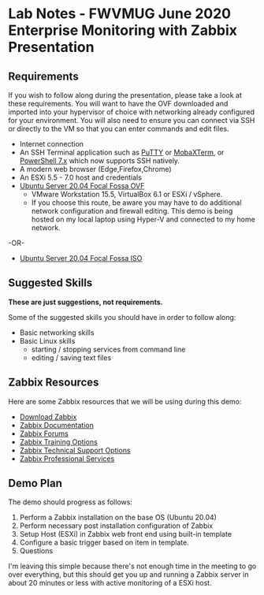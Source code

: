 # Lab Notes - FWVMUG June 2020 Enterprise Monitoring with Zabbix Presentation

## Requirements

If you wish to follow along during the presentation, please take a look at these requirements. You will want to have the OVF downloaded and imported into your hypervisor of choice with networking already configured for your environment. You will also need to ensure you can connect via SSH or directly to the VM so that you can enter commands and edit files.

- Internet connection
- An SSH Terminal application such as [PuTTY](https://putty.org/) or [MobaXTerm](https://mobaxterm.mobatek.net/), or [PowerShell 7.x](https://github.com/PowerShell/PowerShell#get-powershell) which now supports SSH natively.
- A modern web browser (Edge,Firefox,Chrome)
- An ESXi 5.5 - 7.0 host and credentials
- [Ubuntu Server 20.04 Focal Fossa OVF](https://www.osboxes.org/ubuntu/)
  - VMware Workstation 15.5, VirtualBox 6.1 or ESXi / vSphere.
  - If you choose this route, be aware you may have to do additional network configuration and firewall editing. This demo is being hosted on my local laptop using Hyper-V and connected to my home network.

-OR-

- [Ubuntu Server 20.04 Focal Fossa ISO](https://ubuntu.com/download/server)

## Suggested Skills

**These are just suggestions, not requirements.**

Some of the suggested skills you should have in order to follow along:

- Basic networking skills
- Basic Linux skills
  - starting / stopping services from command line
  - editing / saving text files

## Zabbix Resources

Here are some Zabbix resources that we will be using during this demo:

- [Download Zabbix](https://www.zabbix.com/download)
- [Zabbix Documentation](https://www.zabbix.com/manuals)
- [Zabbix Forums](https://www.zabbix.com/forum/)
- [Zabbix Training Options](https://www.zabbix.com/training)
- [Zabbix Technical Support Options](https://www.zabbix.com/manuals)
- [Zabbix Professional Services](https://www.zabbix.com/services)

## Demo Plan

The demo should progress as follows:

1. Perform a Zabbix installation on the base OS (Ubuntu 20.04)
2. Perform necessary post installation configuration of Zabbix
3. Setup Host (ESXi) in Zabbix web front end using built-in template
4. Configure a basic trigger based on item in template.
5. Questions

I'm leaving this simple because there's not enough time in the meeting to go over everything,
but this should get you up and running a Zabbix server in about 20 minutes or less with active monitoring of a ESXi host.
